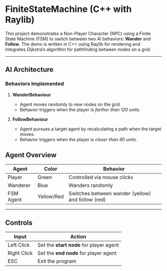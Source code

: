 # FiniteStateMachine (C++ with Raylib)

This project demonstrates a Non-Player Character (NPC) using a Finite State Machine (FSM) to switch between two AI behaviors: **Wander** and **Follow**.  The demo is written in C++ using Raylib for rendering and integrates Dijkstra’s algorithm for pathfinding between nodes on a grid.

---

## AI Architecture

### Behaviors Implemented

1. **WanderBehaviour**  
   - Agent moves randomly to new nodes on the grid.
   - Behavior triggers when the player is *farther than 120 units*.

2. **FollowBehaviour**  
   - Agent pursues a target agent by recalculating a path when the target moves.
   - Behavior triggers when the player is *closer than 90 units*.

##  Agent Overview

| Agent        | Color      | Behavior         |
|--------------|------------|------------------|
| Player       | Green      | Controlled via mouse clicks |
| Wanderer     | Blue       | Wanders randomly |
| FSM Agent    | Yellow/Red | Switches between wander (yellow) and follow (red) |

---

##  Controls

| Input        | Action                                   |
|--------------|------------------------------------------|
| Left Click   | Set the **start node** for player agent  |
| Right Click  | Set the **end node** for player agent   |
| ESC          | Exit the program                         |
